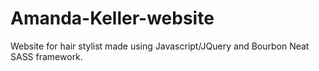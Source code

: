 # Amanda-Keller-website
Website for hair stylist made using Javascript/JQuery and Bourbon Neat SASS framework.

